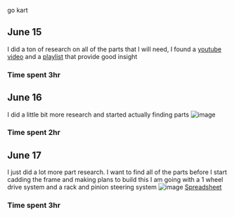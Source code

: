 go kart
## June 15
I did a ton of research on all of the parts that I will need, I found a [youtube video](https://www.youtube.com/watch?v=daY70Fbjdjw) and a [playlist](https://www.youtube.com/playlist?list=PLzJ0LQjPgipfr9mDUN1PEpkcigEcKjuxK) that provide good insight

### Time spent 3hr

## June 16
I did a little bit more research and started actually finding parts ![image](https://github.com/user-attachments/assets/f7ddf662-f2f6-4af5-abb6-5d1dc40eb853)

### Time spent 2hr

## June 17
I just did a lot more part research. I want to find all of the parts before I start cadding the frame and making plans to build this
I am going with a 1 wheel drive system and a rack and pinion steering system
![image](https://github.com/user-attachments/assets/9e22e004-26a9-48bb-ba25-9b2f96f8c006)
[Spreadsheet](https://docs.google.com/spreadsheets/d/1r1tl1pvpddxtYZ53bY1UOHiX-3u3MYJfC-313NAXY2M/edit?gid=1325695858#gid=1325695858)

### Time spent 3hr
